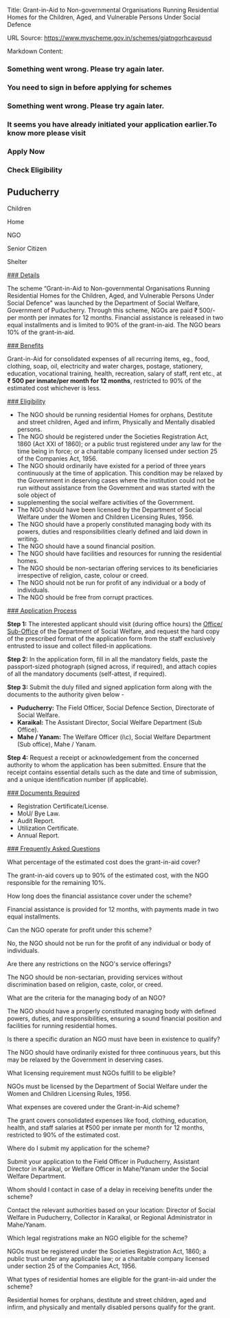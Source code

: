 Title: Grant-in-Aid to Non-governmental Organisations Running Residential Homes for the Children, Aged, and Vulnerable Persons Under Social Defence

URL Source: https://www.myscheme.gov.in/schemes/giatngorhcavpusd

Markdown Content:
### Something went wrong. Please try again later.

### 

### You need to sign in before applying for schemes

### Something went wrong. Please try again later.

### It seems you have already initiated your application earlier.To know more please visit

### Apply Now

### Check Eligibility

Puducherry
----------

Children

Home

NGO

Senior Citizen

Shelter

[### Details](https://www.myscheme.gov.in/schemes/giatngorhcavpusd#details)

The scheme “Grant-in-Aid to Non-governmental Organisations Running Residential Homes for the Children, Aged, and Vulnerable Persons Under Social Defence" was launched by the Department of Social Welfare, Government of Puducherry. Through this scheme, NGOs are paid ₹ 500/- per month per inmates for 12 months. Financial assistance is released in two equal installments and is limited to 90% of the grant-in-aid. The NGO bears 10% of the grant-in-aid.

[### Benefits](https://www.myscheme.gov.in/schemes/giatngorhcavpusd#benefits)

Grant-in-Aid for consolidated expenses of all recurring items, eg., food, clothing, soap, oil, electricity and water charges, postage, stationery, education, vocational training, health, recreation, salary of staff, rent etc., at **₹ 500 per inmate/per month for 12 months**, restricted to 90% of the estimated cost whichever is less.

[### Eligibility](https://www.myscheme.gov.in/schemes/giatngorhcavpusd#eligibility)

*   The NGO should be running residential Homes for orphans, Destitute and street children, Aged and infirm, Physically and Mentally disabled persons.
*   The NGO should be registered under the Societies Registration Act, 1860 (Act XXI of 1860); or a public trust registered under any law for the time being in force; or a charitable company licensed under section 25 of the Companies Act, 1956.
*   The NGO should ordinarily have existed for a period of three years continuously at the time of application. This condition may be relaxed by the Government in deserving cases where the institution could not be run without assistance from the Government and was started with the sole object of
*   supplementing the social welfare activities of the Government.
*   The NGO should have been licensed by the Department of Social Welfare under the Women and Children Licensing Rules, 1956.
*   The NGO should have a properly constituted managing body with its powers, duties and responsibilities clearly defined and laid down in writing.
*   The NGO should have a sound financial position.
*   The NGO should have facilities and resources for running the residential homes.
*   The NGO should be non-sectarian offering services to its beneficiaries irrespective of religion, caste, colour or creed.
*   The NGO should not be run for profit of any individual or a body of individuals.
*   The NGO should be free from corrupt practices.

[### Application Process](https://www.myscheme.gov.in/schemes/giatngorhcavpusd#application-process)

**Step 1:** The interested applicant should visit (during office hours) the [Office/ Sub-Office](https://socwelfare.py.gov.in/sub--office-social-welfare-department) of the Department of Social Welfare, and request the hard copy of the prescribed format of the application form from the staff exclusively entrusted to issue and collect filled-in applications.

**Step 2:** In the application form, fill in all the mandatory fields, paste the passport-sized photograph (signed across, if required), and attach copies of all the mandatory documents (self-attest, if required).

**Step 3:** Submit the duly filled and signed application form along with the documents to the authority given below -

*   **Puducherry:** The Field Officer, Social Defence Section, Directorate of Social Welfare.
*   **Karaikal:** The Assistant Director, Social Welfare Department (Sub Office).
*   **Mahe / Yanam:** The Welfare Officer (i\\c), Social Welfare Department (Sub office), Mahe / Yanam.

**Step 4:** Request a receipt or acknowledgement from the concerned authority to whom the application has been submitted. Ensure that the receipt contains essential details such as the date and time of submission, and a unique identification number (if applicable).

[### Documents Required](https://www.myscheme.gov.in/schemes/giatngorhcavpusd#documents-required)

*   Registration Certificate/License.
*   MoU/ Bye Law.
*   Audit Report.
*   Utilization Certificate.
*   Annual Report.

[### Frequently Asked Questions](https://www.myscheme.gov.in/schemes/giatngorhcavpusd#faqs)

What percentage of the estimated cost does the grant-in-aid cover?

The grant-in-aid covers up to 90% of the estimated cost, with the NGO responsible for the remaining 10%.

How long does the financial assistance cover under the scheme?

Financial assistance is provided for 12 months, with payments made in two equal installments.

Can the NGO operate for profit under this scheme?

No, the NGO should not be run for the profit of any individual or body of individuals.

Are there any restrictions on the NGO's service offerings?

The NGO should be non-sectarian, providing services without discrimination based on religion, caste, color, or creed.

What are the criteria for the managing body of an NGO?

The NGO should have a properly constituted managing body with defined powers, duties, and responsibilities, ensuring a sound financial position and facilities for running residential homes.

Is there a specific duration an NGO must have been in existence to qualify?

The NGO should have ordinarily existed for three continuous years, but this may be relaxed by the Government in deserving cases.

What licensing requirement must NGOs fulfill to be eligible?

NGOs must be licensed by the Department of Social Welfare under the Women and Children Licensing Rules, 1956.

What expenses are covered under the Grant-in-Aid scheme?

The grant covers consolidated expenses like food, clothing, education, health, and staff salaries at ₹500 per inmate per month for 12 months, restricted to 90% of the estimated cost.

Where do I submit my application for the scheme?

Submit your application to the Field Officer in Puducherry, Assistant Director in Karaikal, or Welfare Officer in Mahe/Yanam under the Social Welfare Department.

Whom should I contact in case of a delay in receiving benefits under the scheme?

Contact the relevant authorities based on your location: Director of Social Welfare in Puducherry, Collector in Karaikal, or Regional Administrator in Mahe/Yanam.

Which legal registrations make an NGO eligible for the scheme?

NGOs must be registered under the Societies Registration Act, 1860; a public trust under any applicable law; or a charitable company licensed under section 25 of the Companies Act, 1956.

What types of residential homes are eligible for the grant-in-aid under the scheme?

Residential homes for orphans, destitute and street children, aged and infirm, and physically and mentally disabled persons qualify for the grant.
